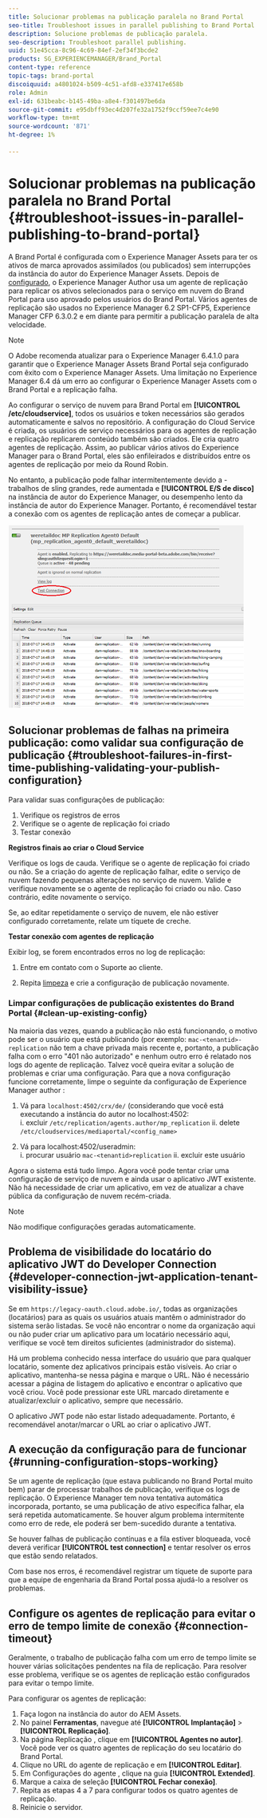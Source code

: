 ```yaml
---
title: Solucionar problemas na publicação paralela no Brand Portal
seo-title: Troubleshoot issues in parallel publishing to Brand Portal
description: Solucione problemas de publicação paralela.
seo-description: Troubleshoot parallel publishing.
uuid: 51e45cca-8c96-4c69-84ef-2ef34f3bcde2
products: SG_EXPERIENCEMANAGER/Brand_Portal
content-type: reference
topic-tags: brand-portal
discoiquuid: a4801024-b509-4c51-afd8-e337417e658b
role: Admin
exl-id: 631beabc-b145-49ba-a8e4-f301497be6da
source-git-commit: e95dbff93ec4d207fe32a1752f9ccf59ee7c4e90
workflow-type: tm+mt
source-wordcount: '871'
ht-degree: 1%

---
```


# Solucionar problemas na publicação paralela no Brand Portal {#troubleshoot-issues-in-parallel-publishing-to-brand-portal}

A Brand Portal é configurada com o Experience Manager Assets para ter os ativos de marca aprovados assimilados (ou publicados) sem interrupções da instância do autor do Experience Manager Assets. Depois de [configurado](../using/configure-aem-assets-with-brand-portal.md), o Experience Manager Author usa um agente de replicação para replicar os ativos selecionados para o serviço em nuvem do Brand Portal para uso aprovado pelos usuários do Brand Portal. Vários agentes de replicação são usados no Experience Manager 6.2 SP1-CFP5, Experience Manager CFP 6.3.0.2 e em diante para permitir a publicação paralela de alta velocidade.

>[!NOTE]
>
>O Adobe recomenda atualizar para o Experience Manager 6.4.1.0 para garantir que o Experience Manager Assets Brand Portal seja configurado com êxito com o Experience Manager Assets. Uma limitação no Experience Manager 6.4 dá um erro ao configurar o Experience Manager Assets com o Brand Portal e a replicação falha.

Ao configurar o serviço de nuvem para Brand Portal em **[!UICONTROL /etc/cloudservice]**, todos os usuários e token necessários são gerados automaticamente e salvos no repositório. A configuração do Cloud Service é criada, os usuários de serviço necessários para os agentes de replicação e replicação replicarem conteúdo também são criados. Ele cria quatro agentes de replicação. Assim, ao publicar vários ativos do Experience Manager para o Brand Portal, eles são enfileirados e distribuídos entre os agentes de replicação por meio da Round Robin.

No entanto, a publicação pode falhar intermitentemente devido a - trabalhos de sling grandes, rede aumentada e **[!UICONTROL E/S de disco]** na instância de autor do Experience Manager, ou desempenho lento da instância de autor do Experience Manager. Portanto, é recomendável testar a conexão com os agentes de replicação antes de começar a publicar.

![](assets/test-connection.png)

## Solucionar problemas de falhas na primeira publicação: como validar sua configuração de publicação {#troubleshoot-failures-in-first-time-publishing-validating-your-publish-configuration}

Para validar suas configurações de publicação:

1. Verifique os registros de erros
1. Verifique se o agente de replicação foi criado
1. Testar conexão

**Registros finais ao criar o Cloud Service**

Verifique os logs de cauda. Verifique se o agente de replicação foi criado ou não. Se a criação do agente de replicação falhar, edite o serviço de nuvem fazendo pequenas alterações no serviço de nuvem. Valide e verifique novamente se o agente de replicação foi criado ou não. Caso contrário, edite novamente o serviço.

Se, ao editar repetidamente o serviço de nuvem, ele não estiver configurado corretamente, relate um tíquete de creche.

**Testar conexão com agentes de replicação**

Exibir log, se forem encontrados erros no log de replicação:

1. Entre em contato com o Suporte ao cliente.

1. Repita [limpeza](../using/troubleshoot-parallel-publishing.md#clean-up-existing-config) e crie a configuração de publicação novamente.

<!--
Comment Type: remark
Last Modified By: Mini Gulati (mgulati)
Last Modified Date: 2018-06-21T22:56:21.256-0400
<p>?? check and compare public key. At times public key is different</p>
<p>?? another thing to check in /useradmin</p>
-->

### Limpar configurações de publicação existentes do Brand Portal {#clean-up-existing-config}

Na maioria das vezes, quando a publicação não está funcionando, o motivo pode ser o usuário que está publicando (por exemplo: `mac-<tenantid>-replication` não tem a chave privada mais recente e, portanto, a publicação falha com o erro &quot;401 não autorizado&quot; e nenhum outro erro é relatado nos logs do agente de replicação. Talvez você queira evitar a solução de problemas e criar uma configuração. Para que a nova configuração funcione corretamente, limpe o seguinte da configuração de Experience Manager author :

1. Vá para `localhost:4502/crx/de/` (considerando que você está executando a instância do autor no localhost:4502:\
   i. excluir `/etc/replication/agents.author/mp_replication`
ii. delete 
`/etc/cloudservices/mediaportal/<config_name>`

1. Vá para localhost:4502/useradmin:\
   i. procurar usuário `mac-<tenantid>replication`
ii. excluir este usuário

Agora o sistema está tudo limpo. Agora você pode tentar criar uma configuração de serviço de nuvem e ainda usar o aplicativo JWT existente. Não há necessidade de criar um aplicativo, em vez de atualizar a chave pública da configuração de nuvem recém-criada.

>[!NOTE]
>
>Não modifique configurações geradas automaticamente.


## Problema de visibilidade do locatário do aplicativo JWT do Developer Connection {#developer-connection-jwt-application-tenant-visibility-issue}

Se em `https://legacy-oauth.cloud.adobe.io/`, todas as organizações (locatários) para as quais os usuários atuais mantêm o administrador do sistema serão listadas. Se você não encontrar o nome da organização aqui ou não puder criar um aplicativo para um locatário necessário aqui, verifique se você tem direitos suficientes (administrador do sistema).

Há um problema conhecido nessa interface do usuário que para qualquer locatário, somente dez aplicativos principais estão visíveis. Ao criar o aplicativo, mantenha-se nessa página e marque o URL. Não é necessário acessar a página de listagem do aplicativo e encontrar o aplicativo que você criou. Você pode pressionar este URL marcado diretamente e atualizar/excluir o aplicativo, sempre que necessário.

O aplicativo JWT pode não estar listado adequadamente. Portanto, é recomendável anotar/marcar o URL ao criar o aplicativo JWT.

## A execução da configuração para de funcionar {#running-configuration-stops-working}

<!--
Comment Type: draft

<p>If the running configuration stops working, either of the following two possibilities
<g class="gr_ gr_15 gr-alert gr_gramm gr_inline_cards gr_run_anim Grammar multiReplace" data-gr-id="15" id="15" style="font-size: 12px;">
are
</g> there:</p>
<p>1.
<g class="gr_ gr_14 gr-alert gr_gramm gr_inline_cards gr_run_anim Grammar only-ins doubleReplace replaceWithoutSep" data-gr-id="14" id="14">
Connection
</g> has failed, or</p>
<p>2. Publish has failed with permission to dam-replication-service denied, while connection has passed </p>
<p>If the connection has failed [1], the
<g class="gr_ gr_10 gr-alert gr_spell gr_inline_cards gr_run_anim ContextualSpelling ins-del multiReplace" data-gr-id="10" id="10">
fail safe
</g> way to fix it is to <a href="../using/troubleshoot-parallel-publishing.md#main-pars-header-1664955658">clean up</a> the existing Brand Portal publish configuration and recreate a publish configuration. </p>
<p>However, if the
<g class="gr_ gr_18 gr-alert gr_spell gr_inline_cards gr_run_anim ContextualSpelling" data-gr-id="18" id="18">
publish
</g> has failed with
<g class="gr_ gr_16 gr-alert gr_gramm gr_inline_cards gr_run_anim Grammar only-ins doubleReplace replaceWithoutSep" data-gr-id="16" id="16">
permission
</g> denied to dam-replication-service, raise a support ticket.</p>
-->

Se um agente de replicação (que estava publicando no Brand Portal muito bem) parar de processar trabalhos de publicação, verifique os logs de replicação. O Experience Manager tem nova tentativa automática incorporada, portanto, se uma publicação de ativo específica falhar, ela será repetida automaticamente. Se houver algum problema intermitente como erro de rede, ele poderá ser bem-sucedido durante a tentativa.

Se houver falhas de publicação contínuas e a fila estiver bloqueada, você deverá verificar **[!UICONTROL test connection]** e tentar resolver os erros que estão sendo relatados.

Com base nos erros, é recomendável registrar um tíquete de suporte para que a equipe de engenharia da Brand Portal possa ajudá-lo a resolver os problemas.


## Configure os agentes de replicação para evitar o erro de tempo limite de conexão {#connection-timeout}

Geralmente, o trabalho de publicação falha com um erro de tempo limite se houver várias solicitações pendentes na fila de replicação. Para resolver esse problema, verifique se os agentes de replicação estão configurados para evitar o tempo limite.

Para configurar os agentes de replicação:

1. Faça logon na instância do autor do AEM Assets.
1. No painel **Ferramentas**, navegue até **[!UICONTROL Implantação]** > **[!UICONTROL Replicação]**.
1. Na página Replicação , clique em **[!UICONTROL Agentes no autor]**. Você pode ver os quatro agentes de replicação do seu locatário do Brand Portal.
1. Clique no URL do agente de replicação e em **[!UICONTROL Editar]**.
1. Em Configurações do agente , clique na guia **[!UICONTROL Extended]**.
1. Marque a caixa de seleção **[!UICONTROL Fechar conexão]**.
1. Repita as etapas 4 a 7 para configurar todos os quatro agentes de replicação.
1. Reinicie o servidor.
